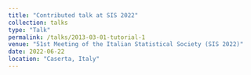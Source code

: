 ```yaml
---
title: "Contributed talk at SIS 2022"
collection: talks
type: "Talk"
permalink: /talks/2013-03-01-tutorial-1
venue: "51st Meeting of the Italian Statistical Society (SIS 2022)"
date: 2022-06-22
location: "Caserta, Italy"
---
```

